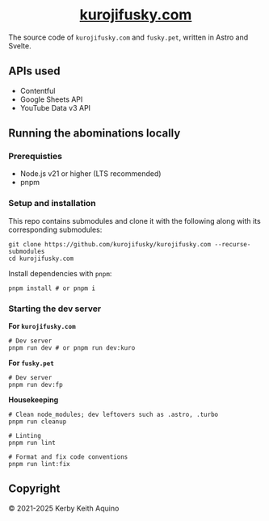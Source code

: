 <h1 align="center">
  <a href="https://kurojifusky.com">kurojifusky.com</a>
</h1>

The source code of `kurojifusky.com` and `fusky.pet`, written in Astro and Svelte.

## APIs used

- Contentful
- Google Sheets API
- YouTube Data v3 API

## Running the abominations locally

### Prerequisties

- Node.js v21 or higher (LTS recommended)
- pnpm

### Setup and installation

This repo contains submodules and clone it with the following along with its corresponding submodules:

```console
git clone https://github.com/kurojifusky/kurojifusky.com --recurse-submodules
cd kurojifusky.com
```

Install dependencies with `pnpm`:

```console
pnpm install # or pnpm i
```

### Starting the dev server

**For `kurojifusky.com`**

```
# Dev server
pnpm run dev # or pnpm run dev:kuro
```

**For `fusky.pet`**

```
# Dev server
pnpm run dev:fp
```

**Housekeeping**

```console
# Clean node_modules; dev leftovers such as .astro, .turbo
pnpm run cleanup
```

```console
# Linting
pnpm run lint

# Format and fix code conventions
pnpm run lint:fix
```

## Copyright

© 2021-2025 Kerby Keith Aquino
